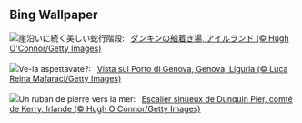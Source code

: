 ## Bing Wallpaper
![](https://www.bing.com/th?id=OHR.DunquinIreland_JA-JP7345541610_UHD.jpg&w=1000)崖沿いに続く美しい蛇行階段:&nbsp;&ensp;[ダンキンの船着き場, アイルランド (© Hugh O'Connor/Getty Images)](https://www.bing.com/th?id=OHR.DunquinIreland_JA-JP7345541610_UHD.jpg)
<br><br/>
![](https://www.bing.com/th?id=OHR.GenovaPorto_IT-IT9490275029_UHD.jpg&w=1000)Ve-la aspettavate?:&nbsp;&ensp;[Vista sul Porto di Genova, Genova, Liguria (© Luca Reina Mafaraci/Getty Images)](https://www.bing.com/th?id=OHR.GenovaPorto_IT-IT9490275029_UHD.jpg)
<br><br/>
![](https://www.bing.com/th?id=OHR.DunquinIreland_FR-FR6571793587_UHD.jpg&w=1000)Un ruban de pierre vers la mer:&nbsp;&ensp;[Escalier sinueux de Dunquin Pier, comté de Kerry, Irlande (© Hugh O'Connor/Getty Images)](https://www.bing.com/th?id=OHR.DunquinIreland_FR-FR6571793587_UHD.jpg)
<br><br/>
